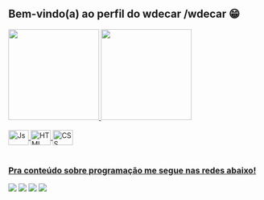 ## Bem-vindo(a) ao perfil do wdecar /wdecar 😁

 <div> 
   <a href="https://github.com/wdecar/wdecar">
   <img height="180em" src="https://github-readme-stats.vercel.app/api?username=wdecar &show_icons=true&theme=tokyonight&include_all_commits=true&count_private=true"/>
   <img height="180em" src="https://github-readme-stats.vercel.app/api/top-langs/?username=devemdobro&layout=compact&langs_count=6&theme=tokyonight"/>
</div>
    
<div style="display: inline_block"><br>
  <img align="center" alt="Js" height="30" width="40" src="https://raw.githubusercontent.com/wdecar/wdecar/master/icons/javascript/javascript-plain.svg">
  <img align="center" alt="HTML" height="30" width="40" src="https://raw.githubusercontent.com/wdecar/wdecar/master/icons/html5/html5-original.svg">
  <img align="center" alt="CSS" height="30" width="40" src="https://raw.githubusercontent.com/wdecar/wdecar/master/icons/css3/css3-original.svg">
</div>
 
<br>
 
### Pra conteúdo sobre programação me segue nas redes abaixo!
 
<div> 
  <a href="https://instagram.com/cedenilsondo" target="_blank"><img src="https://img.shields.io/badge/-Instagram-%23E4405F?style=for-the-badge&logo=instagram&logoColor=white" target="_blank"></a>
 <a href="https://discord.gg/5DVhGKVf4h" target="_blank"><img src="https://img.shields.io/badge/Discord-7289DA?style=for-the-badge&logo=discord&logoColor=white" target="_blank"></a> 
  <a href = "mailto:gomeede@hotmail.com"><img src="https://img.shields.io/badge/-Gmail-%23333?style=for-the-badge&logo=gmail&logoColor=white" target="_blank"></a>
  <a href="https://www.linkedin.com/in/edenilson gomes" target="_blank"><img src="https://img.shields.io/badge/-LinkedIn-%230077B5?style=for-the-badge&logo=linkedin&logoColor=white" target="_blank"></a>
</div>
